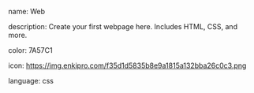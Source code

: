 name: Web

description: Create your first webpage here. Includes HTML, CSS, and more.

color: 7A57C1

icon: https://img.enkipro.com/f35d1d5835b8e9a1815a132bba26c0c3.png

language: css
